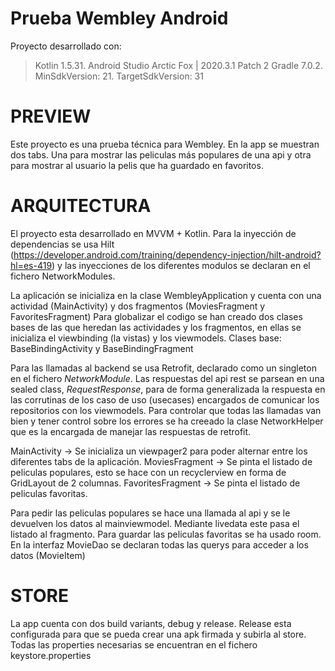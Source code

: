 # **Prueba Wembley Android**

Proyecto desarrollado con:

>Kotlin 1.5.31.
Android Studio Arctic Fox | 2020.3.1 Patch 2
Gradle 7.0.2.
MinSdkVersion: 21.
TargetSdkVersion: 31

# **PREVIEW**
Este proyecto es una prueba técnica para Wembley.
En la app se muestran dos tabs. Una para mostrar las peliculas más populares de una api y otra para mostrar al usuario la pelis que ha guardado en favoritos.

# **ARQUITECTURA**
El proyecto esta desarrollado en MVVM + Kotlin.
Para la inyección de dependencias se usa Hilt (https://developer.android.com/training/dependency-injection/hilt-android?hl=es-419) y las inyecciones de los diferentes modulos se declaran en el fichero NetworkModules.

La aplicación se inicializa en la clase WembleyApplication y cuenta con una actividad (MainActivity) y dos fragmentos (MoviesFragment y FavoritesFragment)
Para globalizar el codigo se han creado dos clases bases de las que heredan las actividades y los fragmentos, en ellas se inicializa el viewbinding (la vistas) y los viewmodels.
Clases base: BaseBindingActivity y BaseBindingFragment

Para las llamadas al backend se usa Retrofit, declarado como un singleton en el fichero _NetworkModule_.
Las respuestas del api rest se parsean en una sealed class, _RequestResponse_, para de forma generalizada la respuesta en las corrutinas de los caso de uso (usecases) encargados de comunicar los repositorios con los viewmodels.
Para controlar que todas las llamadas van bien y tener control sobre los errores se ha creeado la clase NetworkHelper que es la encargada de manejar las respuestas de retrofit.

MainActivity -> Se inicializa un viewpager2 para poder alternar entre los diferentes tabs de la aplicación.
MoviesFragment -> Se pinta el listado de peliculas populares, esto se hace con un recyclerview en forma de GridLayout de 2 columnas.
FavoritesFragment -> Se pinta el listado de peliculas favoritas.

Para pedir las peliculas populares se hace una llamada al api y se le devuelven los datos al mainviewmodel. Mediante livedata este pasa el listado al fragmento.
Para guardar las peliculas favoritas se ha usado room. En la interfaz MovieDao se declaran todas las querys para acceder a los datos (MovieItem)

# **STORE**
La app cuenta con dos build variants, debug y release. Release esta configurada para que se pueda crear una apk firmada y subirla al store.
Todas las properties necesarias se encuentran en el fichero keystore.properties